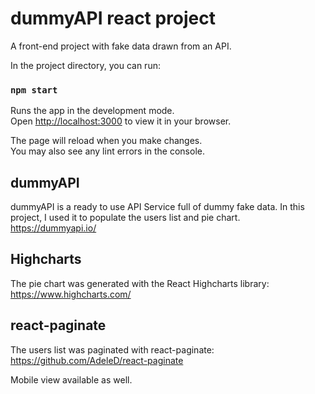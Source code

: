 # dummyAPI react project

A front-end project with fake data drawn from an API.

In the project directory, you can run:

### `npm start`

Runs the app in the development mode.\
Open [http://localhost:3000](http://localhost:3000) to view it in your browser.

The page will reload when you make changes.\
You may also see any lint errors in the console.

## dummyAPI

dummyAPI is a ready to use API Service full of dummy fake data. In this project, I used it to populate the users list and pie chart.
https://dummyapi.io/

## Highcharts

The pie chart was generated with the React Highcharts library: https://www.highcharts.com/

## react-paginate

The users list was paginated with react-paginate: https://github.com/AdeleD/react-paginate

Mobile view available as well.
